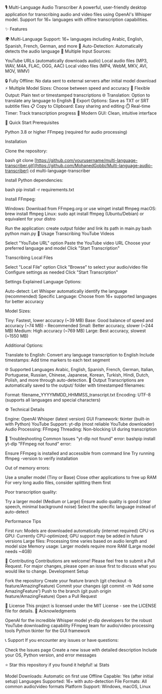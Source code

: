🎙️ Multi-Language Audio Transcriber
A powerful, user-friendly desktop application for transcribing audio and video files using OpenAI's Whisper model. Support for 16+ languages with offline transcription capabilities.

✨ Features

🌍 Multi-Language Support: 16+ languages including Arabic, English, Spanish, French, German, and more
🔄 Auto-Detection: Automatically detects the audio language
🎥 Multiple Input Sources:

YouTube URLs (automatically downloads audio)
Local audio files (MP3, WAV, M4A, FLAC, OGG, AAC)
Local video files (MP4, WebM, MKV, AVI, MOV, WMV)


🔒 Fully Offline: No data sent to external servers after initial model download
⚡ Multiple Model Sizes: Choose between speed and accuracy
📝 Flexible Output: Plain text or timestamped transcriptions
🌐 Translation: Option to translate any language to English
💾 Export Options: Save as TXT or SRT subtitle files
📋 Copy to Clipboard: Easy sharing and editing
⏱️ Real-time Timer: Track transcription progress
🎨 Modern GUI: Clean, intuitive interface

🚀 Quick Start
Prerequisites

Python 3.8 or higher
FFmpeg (required for audio processing)

Installation

Clone the repository:

bash   git clone [https://github.com/yourusername/multi-language-transcriber.git](https://github.com/MohanedGobbi/Multi-language-audio-transcriber)
   cd multi-language-transcriber

Install Python dependencies:

bash   pip install -r requirements.txt

Install FFmpeg:

Windows: Download from FFmpeg.org or use winget install ffmpeg
macOS: brew install ffmpeg
Linux: sudo apt install ffmpeg (Ubuntu/Debian) or equivalent for your distro


Run the application:
create output folder and link its path in main.py
bash   python main.py
📖 Usage
Transcribing YouTube Videos

Select "YouTube URL" option
Paste the YouTube video URL
Choose your preferred language and model
Click "Start Transcription"

Transcribing Local Files

Select "Local File" option
Click "Browse" to select your audio/video file
Configure settings as needed
Click "Start Transcription"

Settings Explained
Language Options:

Auto-detect: Let Whisper automatically identify the language (recommended)
Specific Language: Choose from 16+ supported languages for better accuracy

Model Sizes:

Tiny: Fastest, lower accuracy (~39 MB)
Base: Good balance of speed and accuracy (~74 MB) - Recommended
Small: Better accuracy, slower (~244 MB)
Medium: High accuracy (~769 MB)
Large: Best accuracy, slowest (~1550 MB)

Additional Options:

Translate to English: Convert any language transcription to English
Include timestamps: Add time markers to each text segment

🌐 Supported Languages
Arabic, English, Spanish, French, German, Italian, Portuguese, Russian, Chinese, Japanese, Korean, Turkish, Hindi, Dutch, Polish, and more through auto-detection.
📁 Output
Transcriptions are automatically saved to the output/ folder with timestamped filenames:

Format: filename_YYYYMMDD_HHMMSS_transcript.txt
Encoding: UTF-8 (supports all languages and special characters)

⚙️ Technical Details

Engine: OpenAI Whisper (latest version)
GUI Framework: tkinter (built-in with Python)
YouTube Support: yt-dlp (most reliable YouTube downloader)
Audio Processing: FFmpeg
Threading: Non-blocking UI during transcription

🔧 Troubleshooting
Common Issues
"yt-dlp not found" error:
bashpip install yt-dlp
"FFmpeg not found" error:

Ensure FFmpeg is installed and accessible from command line
Try running ffmpeg -version to verify installation

Out of memory errors:

Use a smaller model (Tiny or Base)
Close other applications to free up RAM
For very long audio files, consider splitting them first

Poor transcription quality:

Try a larger model (Medium or Large)
Ensure audio quality is good (clear speech, minimal background noise)
Select the specific language instead of auto-detect

Performance Tips

First run: Models are downloaded automatically (internet required)
CPU vs GPU: Currently CPU-optimized; GPU support may be added in future versions
Large files: Processing time varies based on audio length and model size
Memory usage: Larger models require more RAM (Large model needs ~4GB)

🤝 Contributing
Contributions are welcome! Please feel free to submit a Pull Request. For major changes, please open an issue first to discuss what you would like to change.
Development Setup

Fork the repository
Create your feature branch (git checkout -b feature/AmazingFeature)
Commit your changes (git commit -m 'Add some AmazingFeature')
Push to the branch (git push origin feature/AmazingFeature)
Open a Pull Request

📜 License
This project is licensed under the MIT License - see the LICENSE file for details.
🙏 Acknowledgments

OpenAI for the incredible Whisper model
yt-dlp developers for the robust YouTube downloading capability
FFmpeg team for audio/video processing tools
Python tkinter for the GUI framework

📞 Support
If you encounter any issues or have questions:

Check the Issues page
Create a new issue with detailed description
Include your OS, Python version, and error messages


⭐ Star this repository if you found it helpful!
📊 Stats

Model Downloads: Automatic on first use
Offline Capable: Yes (after initial setup)
Languages Supported: 16+ with auto-detection
File Formats: All common audio/video formats
Platform Support: Windows, macOS, Linux
